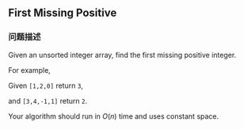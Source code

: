 ## First Missing Positive  
### 问题描述

Given an unsorted integer array, find the first missing positive integer.



For example,<br />
Given `[1,2,0]` return `3`,<br />
and `[3,4,-1,1]` return `2`.



Your algorithm should run in *O*(*n*) time and uses constant space.

